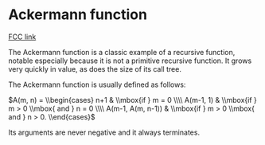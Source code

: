 # Ackermann function

[FCC link](https://www.freecodecamp.org/learn/coding-interview-prep/rosetta-code/ackermann-function)

The Ackermann function is a classic example of a recursive function, notable
especially because it is not a primitive recursive function. It grows very
quickly in value, as does the size of its call tree.

The Ackermann function is usually defined as follows:

$A(m, n) = \\begin{cases} n+1 & \\mbox{if } m = 0 \\\\ A(m-1, 1) & \\mbox{if } m > 0 \\mbox{ and } n = 0 \\\\ A(m-1, A(m, n-1)) & \\mbox{if } m > 0 \\mbox{ and } n > 0. \\end{cases}$

Its arguments are never negative and it always terminates.
